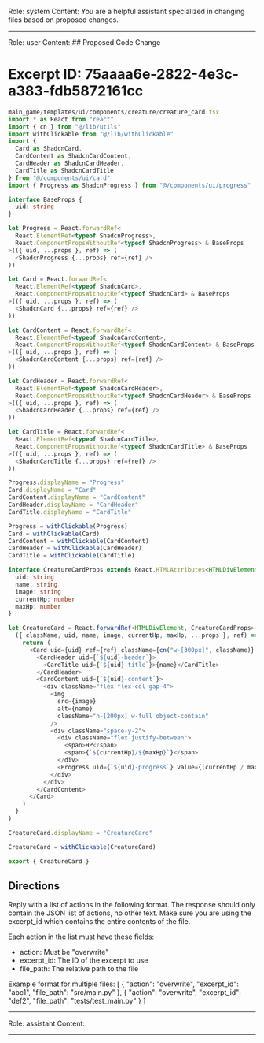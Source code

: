 Role: system
Content: You are a helpful assistant specialized in changing files based on proposed changes.
__________________
Role: user
Content: ## Proposed Code Change
# Excerpt ID: 75aaaa6e-2822-4e3c-a383-fdb5872161cc
```typescript
main_game/templates/ui/components/creature/creature_card.tsx
import * as React from "react"
import { cn } from "@/lib/utils"
import withClickable from "@/lib/withClickable"
import { 
  Card as ShadcnCard, 
  CardContent as ShadcnCardContent, 
  CardHeader as ShadcnCardHeader, 
  CardTitle as ShadcnCardTitle 
} from "@/components/ui/card"
import { Progress as ShadcnProgress } from "@/components/ui/progress"

interface BaseProps {
  uid: string
}

let Progress = React.forwardRef<
  React.ElementRef<typeof ShadcnProgress>,
  React.ComponentPropsWithoutRef<typeof ShadcnProgress> & BaseProps
>(({ uid, ...props }, ref) => (
  <ShadcnProgress {...props} ref={ref} />
))

let Card = React.forwardRef<
  React.ElementRef<typeof ShadcnCard>,
  React.ComponentPropsWithoutRef<typeof ShadcnCard> & BaseProps
>(({ uid, ...props }, ref) => (
  <ShadcnCard {...props} ref={ref} />
))

let CardContent = React.forwardRef<
  React.ElementRef<typeof ShadcnCardContent>,
  React.ComponentPropsWithoutRef<typeof ShadcnCardContent> & BaseProps
>(({ uid, ...props }, ref) => (
  <ShadcnCardContent {...props} ref={ref} />
))

let CardHeader = React.forwardRef<
  React.ElementRef<typeof ShadcnCardHeader>,
  React.ComponentPropsWithoutRef<typeof ShadcnCardHeader> & BaseProps
>(({ uid, ...props }, ref) => (
  <ShadcnCardHeader {...props} ref={ref} />
))

let CardTitle = React.forwardRef<
  React.ElementRef<typeof ShadcnCardTitle>,
  React.ComponentPropsWithoutRef<typeof ShadcnCardTitle> & BaseProps
>(({ uid, ...props }, ref) => (
  <ShadcnCardTitle {...props} ref={ref} />
))

Progress.displayName = "Progress"
Card.displayName = "Card"
CardContent.displayName = "CardContent"
CardHeader.displayName = "CardHeader"
CardTitle.displayName = "CardTitle"

Progress = withClickable(Progress)
Card = withClickable(Card)
CardContent = withClickable(CardContent)
CardHeader = withClickable(CardHeader)
CardTitle = withClickable(CardTitle)

interface CreatureCardProps extends React.HTMLAttributes<HTMLDivElement> {
  uid: string
  name: string
  image: string
  currentHp: number
  maxHp: number
}

let CreatureCard = React.forwardRef<HTMLDivElement, CreatureCardProps>(
  ({ className, uid, name, image, currentHp, maxHp, ...props }, ref) => {
    return (
      <Card uid={uid} ref={ref} className={cn("w-[300px]", className)} {...props}>
        <CardHeader uid={`${uid}-header`}>
          <CardTitle uid={`${uid}-title`}>{name}</CardTitle>
        </CardHeader>
        <CardContent uid={`${uid}-content`}>
          <div className="flex flex-col gap-4">
            <img
              src={image}
              alt={name}
              className="h-[200px] w-full object-contain"
            />
            <div className="space-y-2">
              <div className="flex justify-between">
                <span>HP</span>
                <span>{`${currentHp}/${maxHp}`}</span>
              </div>
              <Progress uid={`${uid}-progress`} value={(currentHp / maxHp) * 100} />
            </div>
          </div>
        </CardContent>
      </Card>
    )
  }
)

CreatureCard.displayName = "CreatureCard"

CreatureCard = withClickable(CreatureCard)

export { CreatureCard }
```

## Directions
Reply with a list of actions in the following format. The response should only contain the JSON list of actions, no other text.
Make sure you are using the excerpt_id which contains the entire contents of the file.

Each action in the list must have these fields:
- action: Must be "overwrite"
- excerpt_id: The ID of the excerpt to use
- file_path: The relative path to the file

Example format for multiple files:
[
    {
        "action": "overwrite",
        "excerpt_id": "abc1",
        "file_path": "src/main.py"
    },
    {
        "action": "overwrite",
        "excerpt_id": "def2",
        "file_path": "tests/test_main.py"
    }
]
__________________
Role: assistant
Content: 
__________________
